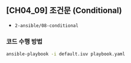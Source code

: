 ## [CH04_09] 조건문 (Conditional)
- `2-ansible/08-conditional`

### 코드 수행 방법
```bash
ansible-playbook -i default.iuv playbook.yaml
```